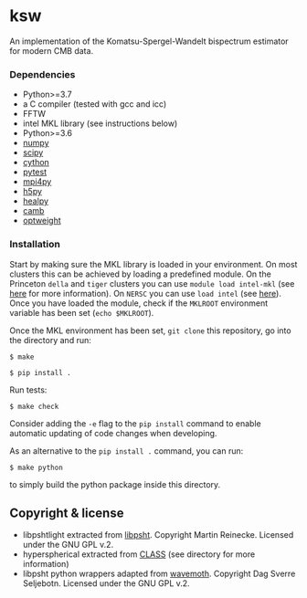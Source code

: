 # ksw

An implementation of the Komatsu-Spergel-Wandelt bispectrum estimator for modern CMB data.

### Dependencies

- Python>=3.7
- a C compiler (tested with gcc and icc)
- FFTW
- intel MKL library (see instructions below)
- Python>=3.6
- [numpy](https://pypi.org/project/numpy/)
- [scipy](https://pypi.org/project/scipy/)
- [cython](https://pypi.org/project/Cython/)
- [pytest](https://pypi.org/project/pytest/)
- [mpi4py](https://pypi.org/project/mpi4py/)
- [h5py](https://pypi.org/project/h5py/)
- [healpy](https://pypi.org/project/healpy/)
- [camb](https://camb.readthedocs.io/en/latest/)
- [optweight](https://github.com/AdriJD/optweight)

### Installation

Start by making sure the MKL library is loaded in your environment. On most clusters this can be achieved by loading a predefined module. On the Princeton `della` and `tiger` clusters you can use `module load intel-mkl` (see [here](https://researchcomputing.princeton.edu/faq/how-to-build-using-intel-mkl) for more information). On `NERSC` you can use `load intel` (see [here](https://docs-dev.nersc.gov/cgpu/software/math/)). Once you have loaded the module, check if the `MKLROOT` environment variable has been set (`echo $MKLROOT`).



Once the MKL environment has been set, `git clone` this repository, go into the directory and run:


```
$ make
```

```
$ pip install .
```

Run tests:

```
$ make check
```

Consider adding the `-e` flag to the `pip install` command to enable automatic 
updating of code changes when developing.

As an alternative to the `pip install .` command, you can run:

```
$ make python
```

to simply build the python package inside this directory.

## Copyright & license
- libpshtlight extracted from [libpsht](http://sourceforge.net/projects/libpsht/). Copyright Martin Reinecke. Licensed under the GNU GPL v.2.
- hyperspherical extracted from [CLASS](https://github.com/lesgourg/class_public) (see directory for more information)
- libpsht python wrappers adapted from [wavemoth](https://github.com/wavemoth/wavemoth/tree/a236048034913cffbbc99a9fe7f96b2d88caa739). Copyright Dag Sverre Seljebotn. Licensed under the GNU GPL v.2.


